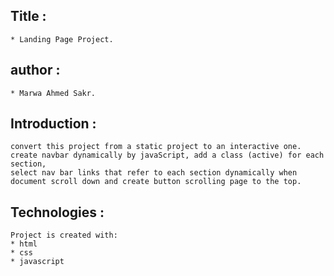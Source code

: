 ## Title :
    * Landing Page Project.

## author : 
    * Marwa Ahmed Sakr.

## Introduction : 
    convert this project from a static project to an interactive one.
    create navbar dynamically by javaScript, add a class (active) for each section,
    select nav bar links that refer to each section dynamically when document scroll down and create button scrolling page to the top.

## Technologies : 
    Project is created with:
    * html
    * css
    * javascript




